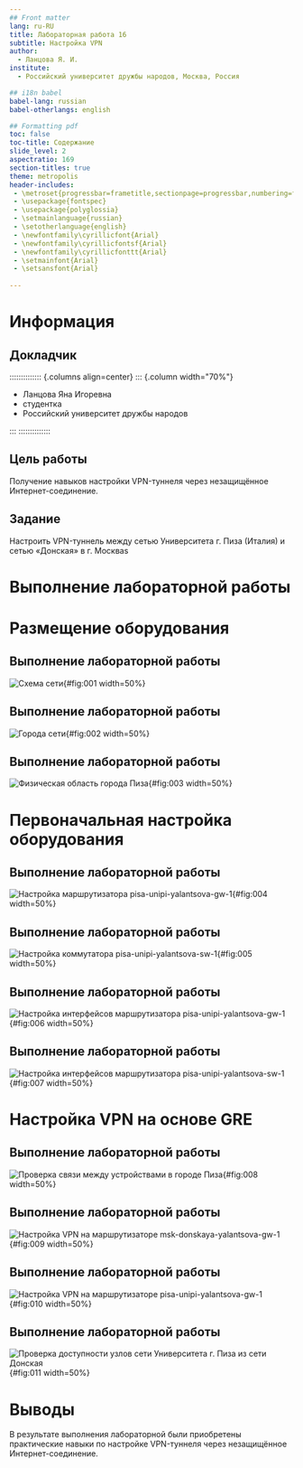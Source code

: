 ```yaml
---
## Front matter
lang: ru-RU
title: Лабораторная работа 16
subtitle: Настройка VPN
author:
  - Ланцова Я. И.
institute:
  - Российский университет дружбы народов, Москва, Россия

## i18n babel
babel-lang: russian
babel-otherlangs: english

## Formatting pdf
toc: false
toc-title: Содержание
slide_level: 2
aspectratio: 169
section-titles: true
theme: metropolis
header-includes:
 - \metroset{progressbar=frametitle,sectionpage=progressbar,numbering=fraction}
 - \usepackage{fontspec}
 - \usepackage{polyglossia}
 - \setmainlanguage{russian}
 - \setotherlanguage{english}
 - \newfontfamily\cyrillicfont{Arial}
 - \newfontfamily\cyrillicfontsf{Arial}
 - \newfontfamily\cyrillicfonttt{Arial}
 - \setmainfont{Arial}
 - \setsansfont{Arial}
 
---
```


# Информация

## Докладчик

:::::::::::::: {.columns align=center}
::: {.column width="70%"}

  * Ланцова Яна Игоревна
  * студентка
  * Российский университет дружбы народов

:::
::::::::::::::

## Цель работы

Получение навыков настройки VPN-туннеля через незащищённое Интернет-соединение.

## Задание

Настроить VPN-туннель между сетью Университета г. Пиза (Италия) и сетью «Донская» в г. Москваs

# Выполнение лабораторной работы

# Размещение оборудования

## Выполнение лабораторной работы

![Схема сети](image/1.png){#fig:001 width=50%}

## Выполнение лабораторной работы

![Города сети](image/2.png){#fig:002 width=50%}

## Выполнение лабораторной работы

![Физическая область города Пиза](image/3.png){#fig:003 width=50%}

# Первоначальная настройка оборудования

## Выполнение лабораторной работы

![Настройка маршрутизатора pisa-unipi-yalantsova-gw-1](image/4.png){#fig:004 width=50%}

## Выполнение лабораторной работы

![Настройка коммутатора pisa-unipi-yalantsova-sw-1](image/5.png){#fig:005 width=50%}

## Выполнение лабораторной работы

![Настройка интерфейсов маршрутизатора pisa-unipi-yalantsova-gw-1](image/6.png){#fig:006 width=50%}

## Выполнение лабораторной работы

![Настройка интерфейсов маршрутизатора pisa-unipi-yalantsova-sw-1](image/7.png){#fig:007 width=50%}

# Настройка VPN на основе GRE

## Выполнение лабораторной работы

![Проверка связи между устройствами в городе Пиза](image/8.png){#fig:008 width=50%}

## Выполнение лабораторной работы

![Настройка VPN на маршрутизаторе msk-donskaya-yalantsova-gw-1](image/9.png){#fig:009 width=50%}

## Выполнение лабораторной работы

![Настройка VPN на маршрутизаторе pisa-unipi-yalantsova-gw-1](image/10.png){#fig:010 width=50%}

## Выполнение лабораторной работы

![Проверка доступности узлов сети Университета г. Пиза из сети Донская](image/11.png){#fig:011 width=50%}

# Выводы

В результате выполнения лабораторной были приобретены практические навыки по настройке VPN-туннеля через незащищённое Интернет-соединение.
